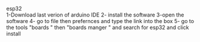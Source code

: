  esp32\
1-Download last verion of arduino IDE
2- install the software 
3-open the software 
4- go to file then prefernces and type the link into the box 
5- go to the tools "boards " then "boards manger " and search for esp32 and click install 
